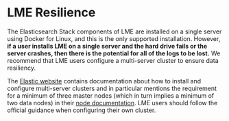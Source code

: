 # LME Resilience

The Elasticsearch Stack components of LME are installed on a single server using
Docker for Linux, and this is the only supported installation. However, **if
a user installs LME on a single server and the hard drive fails or the server crashes,
then there is the potential for all of the logs to be lost.** We
recommend that LME users configure a multi-server cluster to
ensure data resiliency.

The [Elastic website](https://www.elastic.co/) contains documentation about how
to install and configure multi-server clusters and in particular mentions the
requirement for a minimum of three master nodes (which in turn implies a minimum
of two data nodes) in their [node documentation](https://www.elastic.co/guide/en/elasticsearch/reference/current/modules-node.html).
LME users should follow the official guidance when configuring their own
cluster.
